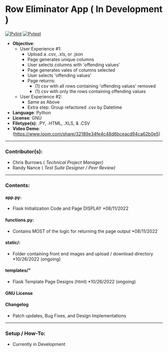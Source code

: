 # Row Eliminator App ( In Development )
[![Pylint](https://github.com/cbradiodrums/Row_Eliminator_App/actions/workflows/pylint.yml/badge.svg)](https://github.com/cbradiodrums/Row_Eliminator_App/actions/workflows/pylint.yml)
[![Pytest](https://github.com/cbradiodrums/Row_Eliminator_App/actions/workflows/pytest.yml/badge.svg)](https://github.com/cbradiodrums/Row_Eliminator_App/actions/workflows/pytest.yml)
- <b>Objective</b>: 
  - User Experience #1:
    - Upload a .csv, .xls, or .json
    - Page generates unique columns
    - User selects columns with 'offending values'
    - Page generates vales of columns selected
    - User selects 'offending values'
    - Page returns:
      - (1) csv with all rows containing 'offending values' removed
      -  (1) csv with only the rows containing offending values
  - User Experience #2:
    - Same as Above
    - Extra step: Group refactored .csv by Datetime
- <b>Language</b>: Python
- <b>License</b>: GNU
- <b>Filetype(s)</b>: .PY, .HTML, .XLS, & .CSV
- <b>Video Demo</b>: (https://www.loom.com/share/32189e34fe4c48d6bceacd94ca62b0e5)
---
### Contributor(s):
- Chris Burrows (<i> Technical Project Manager)</i>
- Randy Nance (<i> Test Suite Designer / Peer Review)</i>
---
### Contents:
#### app.py:
  - Flask Initialization Code and Page DISPLAY *08/11/2022
#### functions.py:
  -  Contains MOST of the logic for returning the page output *08/11/2022
#### static/:
  - Folder containing front end images and upload / download directory *10/26/2022 (ongoing)
####  templates/"
  - Flask Template Page Designs (html) *10/26/2022 (ongoing)
#### GNU License
#### Changelog
  - Patch updates, Bug Fixes, and Design Implementations

---
### Setup / How-To:
* Currently in Development


